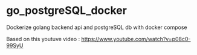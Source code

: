 # go_postgreSQL_docker
Dockerize golang backend api and postgreSQL db with docker compose 


Based on this youtuve video : https://www.youtube.com/watch?v=p08c0-99SyU